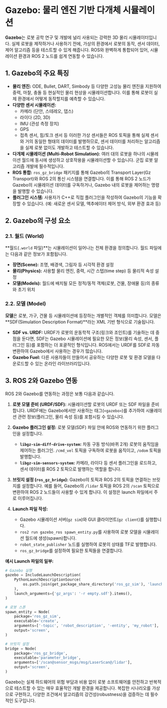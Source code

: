 # Gazebo: 물리 엔진 기반 다개체 시뮬레이션

**Gazebo**는 로봇 공학 연구 및 개발에 널리 사용되는 강력한 3D 물리 시뮬레이터입니다. 실제 로봇을 제작하거나 사용하기 전에, 가상의 환경에서 로봇의 동작, 센서 데이터, 제어 알고리즘 등을 테스트할 수 있게 해줍니다. ROS와 완벽하게 통합되어 있어, 시뮬레이션 환경과 ROS 2 노드를 쉽게 연동할 수 있습니다.

## 1. Gazebo의 주요 특징

- **물리 엔진:** ODE, Bullet, DART, Simbody 등 다양한 고성능 물리 엔진을 지원하여 중력, 마찰, 충돌 등 현실적인 물리 현상을 시뮬레이션합니다. 이를 통해 로봇이 실제 환경에서 어떻게 동작할지를 예측할 수 있습니다.
- **다양한 센서 시뮬레이션:**
  - 카메라 (단안, 스테레오, 뎁스)
  - 라이다 (2D, 3D)
  - IMU (관성 측정 장치)
  - GPS
  - 접촉 센서, 힘/토크 센서 등
  이러한 가상 센서들은 ROS 토픽을 통해 실제 센서와 거의 동일한 형태의 데이터를 발행하므로, 센서 데이터를 처리하는 알고리즘을 실제 로봇 없이도 개발하고 테스트할 수 있습니다.
- **다개체 시뮬레이션 (Multi-Robot Simulation):** 여러 대의 로봇을 하나의 시뮬레이션 월드에 동시에 생성하고 상호작용을 시뮬레이션할 수 있습니다. 군집 로봇 알고리즘 개발에 필수적입니다.
- **ROS 통합:** `ros_gz_bridge` 패키지를 통해 Gazebo의 Transport Layer(Gz Transport)와 ROS 2의 통신 시스템을 연결합니다. 이를 통해 ROS 2 노드가 Gazebo의 시뮬레이션 데이터를 구독하거나, Gazebo 내의 로봇을 제어하는 명령을 발행할 수 있습니다.
- **플러그인 시스템:** 사용자가 C++로 직접 플러그인을 작성하여 Gazebo의 기능을 확장할 수 있습니다. (예: 새로운 센서 모델, 액추에이터 제어 방식, 외부 환경 효과 등)

## 2. Gazebo의 구성 요소

### 2.1. 월드 (World)
**월드(`.world` 파일)**는 시뮬레이션이 일어나는 전체 환경을 정의합니다. 월드 파일에는 다음과 같은 정보가 포함됩니다.
- **장면(Scene):** 조명, 배경색, 그림자 등 시각적 환경 설정
- **물리(Physics):** 사용할 물리 엔진, 중력, 시간 스텝(time step) 등 물리적 속성 설정
- **모델(Models):** 월드에 배치될 모든 정적/동적 객체(로봇, 건물, 장애물 등)의 종류와 초기 위치

### 2.2. 모델 (Model)
**모델**은 로봇, 가구, 건물 등 시뮬레이션에 등장하는 개별적인 객체를 의미합니다. 모델은 **SDF(Simulation Description Format)**라는 XML 기반 형식으로 기술됩니다.
- **SDF vs. URDF:** URDF가 로봇의 운동학적 구조(링크와 조인트)를 기술하는 데 중점을 둔다면, SDF는 Gazebo 시뮬레이션에 필요한 모든 정보(물리 속성, 센서, 플러그인 등)를 포함하는 더 포괄적인 형식입니다. ROS에서는 URDF를 SDF로 자동 변환하여 Gazebo에서 사용하는 경우가 많습니다.
- **Gazebo Fuel:** 다른 사용자들이 만들어서 공유하는 다양한 로봇 및 환경 모델을 다운로드할 수 있는 온라인 라이브러리입니다.

## 3. ROS 2와 Gazebo 연동

ROS 2와 Gazebo를 연동하는 과정은 보통 다음과 같습니다.

1.  **로봇 모델 준비 (URDF/SDF):** 시뮬레이션할 로봇의 URDF 또는 SDF 파일을 준비합니다. URDF에는 Gazebo에서만 사용하는 태그(`<gazebo>`)를 추가하여 시뮬레이션 관련 정보(플러그인, 물리 속성 등)를 포함시킬 수 있습니다.

2.  **Gazebo 플러그인 설정:** 로봇 모델(SDF) 파일 안에 ROS와 연동하기 위한 플러그인을 설정합니다.
    - **`libgz-sim-diff-drive-system`:** 차동 구동 방식(바퀴 2개) 로봇의 움직임을 제어하는 플러그인. `/cmd_vel` 토픽을 구독하여 로봇을 움직이고, `/odom` 토픽을 발행합니다.
    - **`libgz-sim-sensors-system`:** 카메라, 라이다 등 센서 플러그인을 로드하고, 센서 데이터를 ROS 2 토픽으로 발행하는 역할을 합니다.

3.  **브릿지 설정 (`ros_gz_bridge`):** Gazebo의 토픽과 ROS 2의 토픽을 연결하는 브릿지를 설정합니다. 예를 들어, Gazebo의 `/lidar` 토픽을 ROS 2의 `/scan` 토픽으로 변환하여 ROS 2 노드들이 사용할 수 있게 합니다. 이 설정은 launch 파일에서 주로 이루어집니다.

4.  **Launch 파일 작성:**
    - Gazebo 시뮬레이션 서버(`gz sim`)와 GUI 클라이언트(`gz client`)를 실행합니다.
    - `ros2 run gazebo_ros spawn_entity.py`를 사용하여 로봇 모델을 시뮬레이션 월드에 생성(spawn)합니다.
    - `robot_state_publisher` 노드를 실행하여 로봇의 상태를 TF로 발행합니다.
    - `ros_gz_bridge`를 설정하여 필요한 토픽들을 연결합니다.

**예시 Launch 파일의 일부:**
```python
# Gazebo 실행
gazebo = IncludeLaunchDescription(
    PythonLaunchDescriptionSource(
        os.path.join(get_package_share_directory('ros_gz_sim'), 'launch', 'gz_sim.launch.py')
    ),
    launch_arguments={'gz_args': '-r empty.sdf'}.items(),
)

# 로봇 스폰
spawn_entity = Node(
    package='ros_gz_sim',
    executable='create',
    arguments=['-topic', 'robot_description', '-entity', 'my_robot'],
    output='screen',
)

# 브릿지 설정
bridge = Node(
    package='ros_gz_bridge',
    executable='parameter_bridge',
    arguments=['/scan@sensor_msgs/msg/LaserScan@/lidar'],
    output='screen',
)
```

Gazebo는 실제 하드웨어의 위험 부담과 비용 없이 로봇 소프트웨어를 안전하고 반복적으로 테스트할 수 있는 매우 효율적인 개발 환경을 제공합니다. 복잡한 시나리오를 가상으로 구현하고, 다양한 조건에서 알고리즘의 강건성(robustness)을 검증하는 데 필수적인 도구입니다.
